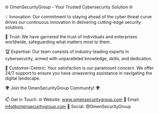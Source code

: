 🌐 OmenSecurityGroup - Your Trusted Cybersecurity Solution 🌐

💡 Innovation: Our commitment to staying ahead of the cyber threat curve drives our continuous innovation in delivering cutting-edge security solutions.

🤝 Trust: We have garnered the trust of individuals and enterprises worldwide, safeguarding what matters most to them.

🏆 Expertise: Our team consists of industry-leading experts in cybersecurity, armed with unparalleled knowledge, skills, and dedication.

💬 Customer-Centric: Your satisfaction is our paramount concern. We offer 24/7 support to ensure you have unwavering assistance in navigating the digital landscape.

🌍 Join the OmenSecurityGroup Community! 🌍


📫 Get in Touch:
🌐 Website: www.omensecuritygroup.com
📧 Email: info@omensecuritygroup.com
📱 Social: @OmenSecurityGroup

<!---
OmenSecurityGroup/OmenSecurityGroup is a ✨ special ✨ repository because its `README.md` (this file) appears on your GitHub profile.
You can click the Preview link to take a look at your changes.
--->
